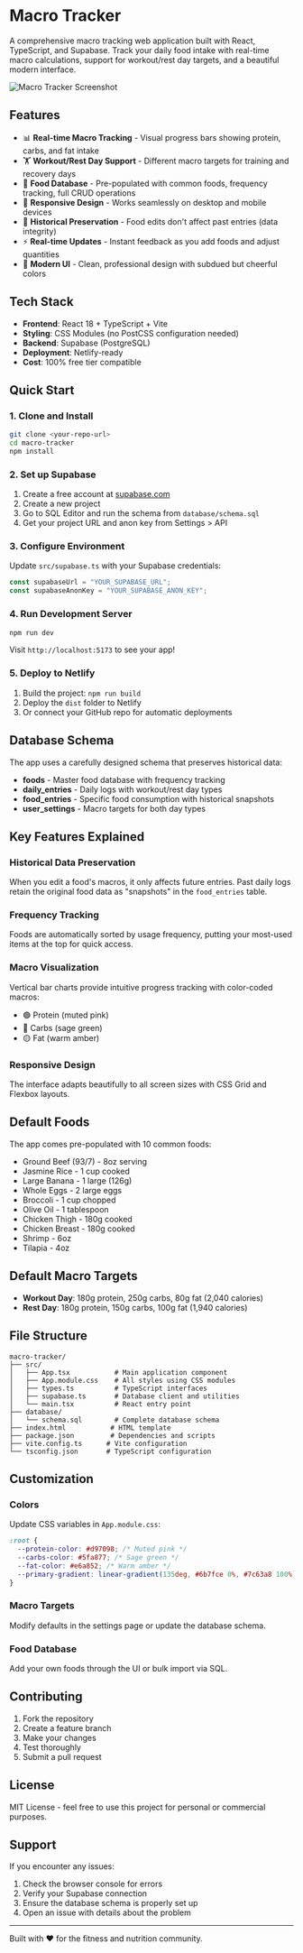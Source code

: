 # Macro Tracker

A comprehensive macro tracking web application built with React, TypeScript, and Supabase. Track your daily food intake with real-time macro calculations, support for workout/rest day targets, and a beautiful modern interface.

![Macro Tracker Screenshot](screenshot.png)

## Features

- 📊 **Real-time Macro Tracking** - Visual progress bars showing protein, carbs, and fat intake
- 🏋️ **Workout/Rest Day Support** - Different macro targets for training and recovery days
- 🍎 **Food Database** - Pre-populated with common foods, frequency tracking, full CRUD operations
- 📱 **Responsive Design** - Works seamlessly on desktop and mobile devices
- 💾 **Historical Preservation** - Food edits don't affect past entries (data integrity)
- ⚡ **Real-time Updates** - Instant feedback as you add foods and adjust quantities
- 🎨 **Modern UI** - Clean, professional design with subdued but cheerful colors

## Tech Stack

- **Frontend**: React 18 + TypeScript + Vite
- **Styling**: CSS Modules (no PostCSS configuration needed)
- **Backend**: Supabase (PostgreSQL)
- **Deployment**: Netlify-ready
- **Cost**: 100% free tier compatible

## Quick Start

### 1. Clone and Install

```bash
git clone <your-repo-url>
cd macro-tracker
npm install
```

### 2. Set up Supabase

1. Create a free account at [supabase.com](https://supabase.com)
2. Create a new project
3. Go to SQL Editor and run the schema from `database/schema.sql`
4. Get your project URL and anon key from Settings > API

### 3. Configure Environment

Update `src/supabase.ts` with your Supabase credentials:

```typescript
const supabaseUrl = "YOUR_SUPABASE_URL";
const supabaseAnonKey = "YOUR_SUPABASE_ANON_KEY";
```

### 4. Run Development Server

```bash
npm run dev
```

Visit `http://localhost:5173` to see your app!

### 5. Deploy to Netlify

1. Build the project: `npm run build`
2. Deploy the `dist` folder to Netlify
3. Or connect your GitHub repo for automatic deployments

## Database Schema

The app uses a carefully designed schema that preserves historical data:

- **foods** - Master food database with frequency tracking
- **daily_entries** - Daily logs with workout/rest day types
- **food_entries** - Specific food consumption with historical snapshots
- **user_settings** - Macro targets for both day types

## Key Features Explained

### Historical Data Preservation

When you edit a food's macros, it only affects future entries. Past daily logs retain the original food data as "snapshots" in the `food_entries` table.

### Frequency Tracking

Foods are automatically sorted by usage frequency, putting your most-used items at the top for quick access.

### Macro Visualization

Vertical bar charts provide intuitive progress tracking with color-coded macros:

- 🟢 Protein (muted pink)
- 🔵 Carbs (sage green)
- 🟡 Fat (warm amber)

### Responsive Design

The interface adapts beautifully to all screen sizes with CSS Grid and Flexbox layouts.

## Default Foods

The app comes pre-populated with 10 common foods:

- Ground Beef (93/7) - 8oz serving
- Jasmine Rice - 1 cup cooked
- Large Banana - 1 large (126g)
- Whole Eggs - 2 large eggs
- Broccoli - 1 cup chopped
- Olive Oil - 1 tablespoon
- Chicken Thigh - 180g cooked
- Chicken Breast - 180g cooked
- Shrimp - 6oz
- Tilapia - 4oz

## Default Macro Targets

- **Workout Day**: 180g protein, 250g carbs, 80g fat (2,040 calories)
- **Rest Day**: 180g protein, 150g carbs, 100g fat (1,940 calories)

## File Structure

```
macro-tracker/
├── src/
│   ├── App.tsx           # Main application component
│   ├── App.module.css    # All styles using CSS modules
│   ├── types.ts          # TypeScript interfaces
│   ├── supabase.ts       # Database client and utilities
│   └── main.tsx          # React entry point
├── database/
│   └── schema.sql        # Complete database schema
├── index.html           # HTML template
├── package.json         # Dependencies and scripts
├── vite.config.ts      # Vite configuration
└── tsconfig.json       # TypeScript configuration
```

## Customization

### Colors

Update CSS variables in `App.module.css`:

```css
:root {
  --protein-color: #d97098; /* Muted pink */
  --carbs-color: #5fa877; /* Sage green */
  --fat-color: #e6a852; /* Warm amber */
  --primary-gradient: linear-gradient(135deg, #6b7fce 0%, #7c63a8 100%);
}
```

### Macro Targets

Modify defaults in the settings page or update the database schema.

### Food Database

Add your own foods through the UI or bulk import via SQL.

## Contributing

1. Fork the repository
2. Create a feature branch
3. Make your changes
4. Test thoroughly
5. Submit a pull request

## License

MIT License - feel free to use this project for personal or commercial purposes.

## Support

If you encounter any issues:

1. Check the browser console for errors
2. Verify your Supabase connection
3. Ensure the database schema is properly set up
4. Open an issue with details about the problem

---

Built with ❤️ for the fitness and nutrition community.
